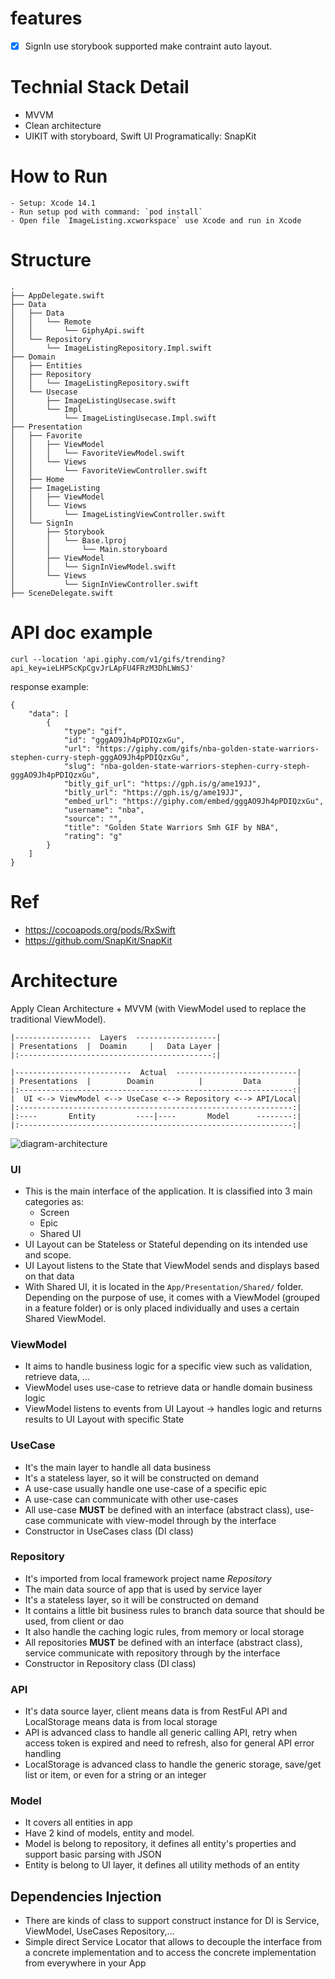 # features
 - [x] SignIn use storybook supported make contraint auto layout.
 

# Technial Stack Detail
  - MVVM
  - Clean architecture
  - UIKIT with storyboard, Swift UI Programatically: SnapKit
# How to Run
    - Setup: Xcode 14.1
    - Run setup pod with command: `pod install`
    - Open file `ImageListing.xcworkspace` use Xcode and run in Xcode

# Structure

```
.
├── AppDelegate.swift
├── Data
│   ├── Data
│   │   └── Remote
│   │       └── GiphyApi.swift
│   └── Repository
│       └── ImageListingRepository.Impl.swift
├── Domain
│   ├── Entities
│   ├── Repository
│   │   └── ImageListingRepository.swift
│   └── Usecase
│       ├── ImageListingUsecase.swift
│       └── Impl
│           └── ImageListingUsecase.Impl.swift
├── Presentation
│   ├── Favorite
│   │   ├── ViewModel
│   │   │   └── FavoriteViewModel.swift
│   │   └── Views
│   │       └── FavoriteViewController.swift
│   ├── Home
│   ├── ImageListing
│   │   ├── ViewModel
│   │   └── Views
│   │       └── ImageListingViewController.swift
│   └── SignIn
│       ├── Storybook
│       │   └── Base.lproj
│       │       └── Main.storyboard
│       ├── ViewModel
│       │   └── SignInViewModel.swift
│       └── Views
│           └── SignInViewController.swift
├── SceneDelegate.swift
```


# API doc example

```
curl --location 'api.giphy.com/v1/gifs/trending?api_key=ieLHPScKpCgvJrLApFU4FRzM3DhLWmSJ'
```

response example:
```
{
    "data": [
        {
            "type": "gif",
            "id": "gggAO9Jh4pPDIQzxGu",
            "url": "https://giphy.com/gifs/nba-golden-state-warriors-stephen-curry-steph-gggAO9Jh4pPDIQzxGu",
            "slug": "nba-golden-state-warriors-stephen-curry-steph-gggAO9Jh4pPDIQzxGu",
            "bitly_gif_url": "https://gph.is/g/ame19JJ",
            "bitly_url": "https://gph.is/g/ame19JJ",
            "embed_url": "https://giphy.com/embed/gggAO9Jh4pPDIQzxGu",
            "username": "nba",
            "source": "",
            "title": "Golden State Warriors Smh GIF by NBA",
            "rating": "g"
        }
    ]
}
```

# Ref
 - https://cocoapods.org/pods/RxSwift
 - https://github.com/SnapKit/SnapKit



# Architecture

Apply Clean Architecture + MVVM (with ViewModel used to replace the traditional ViewModel).

```
|-----------------  Layers  ------------------|
| Presentations  |  Doamin     |   Data Layer |
|:-------------------------------------------:|

|--------------------------  Actual  ---------------------------|
| Presentations  |        Doamin          |         Data        |
|:-------------------------------------------------------------:|
|  UI <--> ViewModel <--> UseCase <--> Repository <--> API/Local|
|:-------------------------------------------------------------:|
|:----       Entity         ----|----       Model      --------:|
|:-------------------------------------------------------------:|
```
![diagram-architecture](https://user-images.githubusercontent.com/13028582/192195548-69a082dc-1c78-4407-b36c-66d692cb6aa9.png)



### UI
- This is the main interface of the application. It is classified into 3 main categories as:
   - Screen
   - Epic
   - Shared UI
- UI Layout can be Stateless or Stateful depending on its intended use and scope.
- UI Layout listens to the State that ViewModel sends and displays based on that data
- With Shared UI, it is located in the `App/Presentation/Shared/` folder. Depending on the purpose of use, it comes with a ViewModel (grouped in a feature folder) or is only placed individually and uses a certain Shared ViewModel.

### ViewModel
- It aims to handle business logic for a specific view such as validation, retrieve data, ...
- ViewModel uses use-case to retrieve data or handle domain business logic
- ViewModel listens to events from UI Layout -> handles logic and returns results to UI Layout with specific State

### UseCase
- It's the main layer to handle all data business
- It's a stateless layer, so it will be constructed on demand
- A use-case usually handle one use-case of a specific epic
- A use-case can communicate with other use-cases
- All use-case **MUST** be defined with an interface (abstract class), use-case communicate with view-model through by the interface 
- Constructor in UseCases class (DI class)

### Repository
- It's imported from local framework project name *Repository*
- The main data source of app that is used by service layer
- It's a stateless layer, so it will be constructed on demand
- It contains a little bit business rules to branch data source that should be used, from client or dao
- It also handle the caching logic rules, from memory or local storage
- All repositories **MUST** be defined with an interface (abstract class), service communicate with repository through by the interface 
- Constructor in Repository class (DI class)

### API
- It's data source layer, client means data is from RestFul API and LocalStorage means data is from local storage
- API is advanced class to handle all generic calling API, retry when access token is expired and need to refresh, also for general API error handling
- LocalStorage is advanced class to handle the generic storage, save/get list or item, or even for a string or an integer

### Model
- It covers all entities in app
- Have 2 kind of models, entity and model.
- Model is belong to repository, it defines all entity's properties and support basic parsing with JSON
- Entity is belong to UI layer, it defines all utility methods of an entity

## Dependencies Injection
- There are kinds of class to support construct instance for DI is Service, ViewModel, UseCases Repository,...
- Simple direct Service Locator that allows to decouple the interface from a concrete implementation and to access the concrete implementation from everywhere in your App
